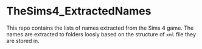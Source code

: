 # TheSims4_ExtractedNames

This repo contains the lists of names extracted from the Sims 4 game. 
The names are extracted to folders loosly based on the structure of `xml` file they are stored in. 
